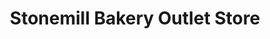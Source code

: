 ---
title: "Stonemill Bakery Outlet Store"
url: /toronto/stonemill-bakery-outlet-store/
shop: vacant
---